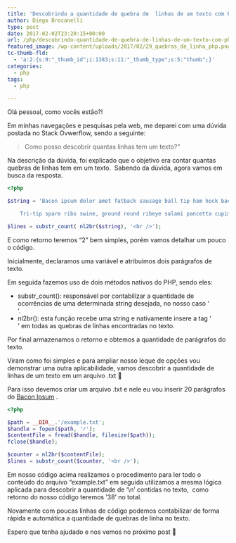 ```yaml
---
title: 'Descobrindo a quantidade de quebra de  linhas de um texto com PHP'
author: Diego Brocanelli
type: post
date: 2017-02-02T23:20:15+00:00
url: /php/descobrindo-quantidade-de-quebra-de-linhas-de-um-texto-com-php/
featured_image: /wp-content/uploads/2017/02/29_quebras_de_linha_php.png
tc-thumb-fld:
  - 'a:2:{s:9:"_thumb_id";i:1383;s:11:"_thumb_type";s:5:"thumb";}'
categories:
  - php
tags:
  - php

---
```


Olá pessoal, como vocês estão?!

Em minhas navegações e pesquisas pela web, me deparei com uma dúvida postada no Stack Ovwerflow, sendo a seguinte:

> Como posso descobrir quantas linhas tem um texto?&#8221;


Na descrição da dúvida, foi explicado que o objetivo era contar quantas quebras de linhas tem em um texto.  Sabendo da dúvida, agora vamos em busca da resposta.

```php
<?php

$string = 'Bacon ipsum dolor amet fatback sausage ball tip ham hock bacon burgdoggen. Pancetta ham hock frankfurter swine sausage tenderloin, kevin short ribs. Sirloin filet mignon meatball ham, ham hock cow prosciutto rump ground round brisket. Jowl short loin frankfurter pork chop ball tip rump shank kevin shoulder short ribs andouille. Turducken beef ribs corned beef, meatball shankle hamburger andouille shank short ribs sausage leberkas. Porchetta hamburger shank, pork loin spare ribs tail cupim meatloaf. Strip steak ground round flank doner pork sirloin.

	Tri-tip spare ribs swine, ground round ribeye salami pancetta cupim pig beef. Pork chop chicken doner picanha. Strip steak ribeye short loin, pancetta tri-tip rump fatback corned beef meatloaf alcatra kevin drumstick. Bresaola shoulder shank, rump ham ground round strip steak t-bone.';

$lines = substr_count( nl2br($string), '<br />');
```

E como retorno teremos &#8220;2&#8221; bem simples, porém vamos detalhar um pouco o código.

Inicialmente, declaramos uma variável e atribuímos dois parágrafos de texto.

Em seguida fazemos uso de dois métodos nativos do PHP, sendo eles:

* substr_count(): responsável por contabilizar a quantidade de ocorrências de uma determinada string desejada, no nosso caso &#8216;<br />&#8217;.
* nl2br(): esta função recebe uma string e nativamente insere a tag &#8216;<br />&#8217; em todas as quebras de linhas encontradas no texto.

Por final armazenamos o retorno e obtemos a quantidade de parágrafos do texto.

Viram como foi simples e para ampliar nosso leque de opções vou demonstrar uma outra aplicabilidade, vamos descobrir a quantidade de linhas de um texto em um arquivo .txt 🙂

Para isso devemos criar um arquivo .txt e nele eu vou inserir 20 parágrafos do [Bacon Ipsum][1] .

```php
<?php

$path = __DIR__.'/example.txt';
$handle = fopen($path, 'r');
$contentFile = fread($handle, filesize($path));
fclose($handle);

$counter = nl2br($contentFile);
$lines = substr_count($counter, '<br />');
```

Em nosso código acima realizamos o procedimento para ler todo o conteúdo do arquivo &#8220;example.txt&#8221; em seguida utilizamos a mesma lógica aplicada para descobrir a quantidade de &#8216;\n&#8217; contidas no texto,  como retorno do nosso código teremos &#8217;38&#8217; no total.

Novamente com poucas linhas de código podemos contabilizar de forma rápida e automática a quantidade de quebras de linha no texto.

Espero que tenha ajudado e nos vemos no próximo post 🙂

&nbsp;

 [1]: https://baconipsum.com/